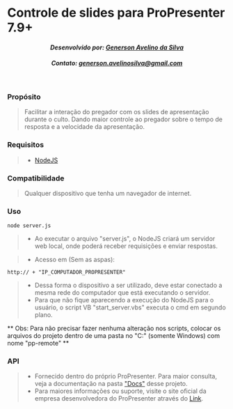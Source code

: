 # Controle de slides para ProPresenter 7.9+

<h4 style="text-align: center;font-style: italic;">Desenvolvido por: <a href="https://github.com/GSTec-info" target="_blank">Generson Avelino da Silva</a></h4>
<h4 style="text-align: center;font-style: italic;">Contato: <a href="mailto:generson.avelinosilva@gmail.com" target="_blank">generson.avelinosilva@gmail.com</a></h4>
<br>

### Propósito

> Facilitar a interação do pregador com os slides de apresentação durante o culto. Dando maior controle ao pregador sobre o tempo de resposta e a velocidade da apresentação.

### Requisitos

> - [NodeJS](https://nodejs.org/en/download/prebuilt-installer)

### Compatibilidade

> Qualquer dispositivo que tenha um navegador de internet.

### Uso

    node server.js

> - Ao executar o arquivo "server.js", o NodeJS criará um servidor web local, onde poderá receber requisições e enviar respostas.

> - Acesso em (Sem as aspas):

    http:// + "IP_COMPUTADOR_PROPRESENTER"

> - Dessa forma o dispositivo a ser utilizado, deve estar conectado a mesma rede do computador que está executando o servidor.
> - Para que não fique aparecendo a execução do NodeJS para o usuário, o script VB "start_server.vbs" executa o cmd em segundo plano.

** Obs: Para não precisar fazer nenhuma alteração nos scripts, colocar os arquivos do projeto dentro de uma pasta no "C:" (somente Windows) com nome "pp-remote" **

### API

> - Fornecido dentro do próprio ProPresenter. Para maior consulta, veja a documentação na pasta ["Docs"](/Docs/API_ProPresenter/) desse projeto.
> - Para maiores informações ou suporte, visite o site oficial da empresa desenvolvedora do ProPresenter através do [Link](https://renewedvision.com/propresenter).
